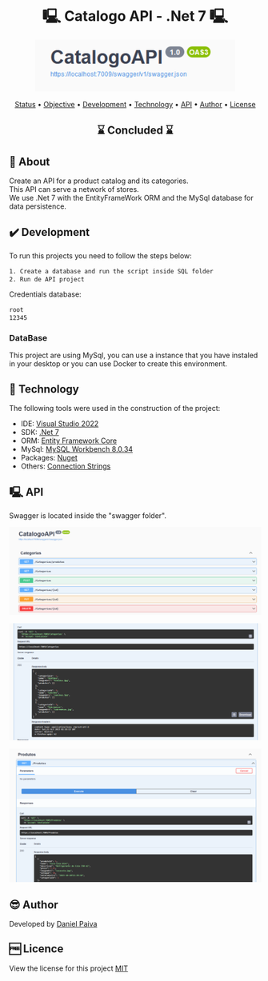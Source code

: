 <h1 align="center"> 🖳 Catalogo API - .Net 7 🖳</h1>

<p align="center">
    <img src="./images/api.png" width="400" alt="API Catalog">
</p>

<p align="center">
 <a href="#status">Status</a> • 
 <a href="#objective">Objective</a> •
 <a href="#installation">Development</a> • 
 <a href="#technology">Technology</a> • 
  <a href="#api">API</a> • 
 <a href="#author">Author</a> • 
 <a href="#licence">License</a>
</p>

<h2 align="center" id=status> 
	⌛ Concluded ⌛
</h2>

<h2 id=objective>📜 About</h2>
Create an API for a product catalog and its categories.<br>
This API can serve a network of stores.<br>
We use .Net 7 with the EntityFrameWork ORM and the MySql database for data persistence.

<h2 id=installation>✔️ Development</h2>

To run this projects you need to follow the steps below:

    1. Create a database and run the script inside SQL folder
    2. Run de API project

Credentials database: 

~~~
root
12345
~~~

### DataBase

This project are using MySql, you can use a instance that you have instaled in your desktop or you can use Docker to create this environment.

<h2 id=technology>🧰 Technology</h2>

The following tools were used in the construction of the project:

- IDE: <a href="https://visualstudio.microsoft.com/pt-br/vs/">Visual Studio 2022</a>
- SDK: <a href="https://dotnet.microsoft.com/pt-br/download/dotnet/7.0">.Net 7</a>
- ORM: <a href="https://learn.microsoft.com/en-us/ef/core/">Entity Framework Core</a>
- MySql: <a href="https://dev.mysql.com/downloads/workbench/">MySQL Workbench 8.0.34 </a>
- Packages: <a href="https://www.nuget.org/">Nuget</a>
- Others: <a href="https://www.connectionstrings.com/mysql/">Connection Strings</a>

<h2 id=api>🖳 API</h2>

Swagger is located inside the "swagger folder".

<p align="center">
    <img src="./images/api_01.png" width="700" alt="API routes">
</p>

<p align="center">
    <img src="./images/api_02.png" width="700" alt="API Categorias">
</p>

<p align="center">
    <img src="./images/api_03.png" width="700" alt="API Produtos">
</p>

<h2 id=author>😎 Author</h2>

Developed by <a href="https://www.linkedin.com/in/danhpaiva/" target="_blank">Daniel Paiva</a>

<h2 id=licence>🆓 Licence</h2>

View the license for this project 
<a href="https://github.com/danhpaiva/CatalogoAPI-Net-7/blob/main/LICENSE" target="_blank">MIT</a>
